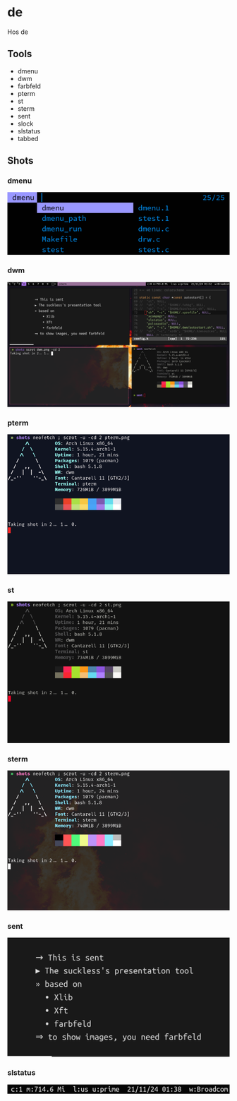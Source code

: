# de

Hos de

## Tools

- dmenu
- dwm
- farbfeld
- pterm
- st
- sterm
- sent
- slock
- slstatus
- tabbed

## Shots

### dmenu

![dmenu-shot](shots/dmenu.png)

### dwm

![dwm-shot](shots/dwm.png)

### pterm

![pterm-shot](shots/pterm.png)

### st

![st-shot](shots/st.png)

### sterm

![sterm-shot](shots/sterm.png)

### sent

![sent-shot](shots/sent.png)

### slstatus

![slstatus-shot](shots/slstatus.png)

